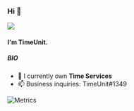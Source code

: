 ### Hi 👋

![](https://komarev.com/ghpvc/?username=TimeUnit-Services&style=plastic)
#### I'm TimeUnit.

##### BIO

- 🏢 I currently own **Time Services**
- 📫 Business inquiries: TimeUnit#1349

![Metrics](https://metrics.lecoq.io/TimeUnit-Services?template=classic&repositories.forks=true&base.metadata=0&languages=1&followup=1&languages.limit=8&languages.sections=most-used&languages.colors=github&languages.threshold=0%25&languages.indepth=false&languages.recent.load=300&languages.recent.days=14&followup.sections=repositories&config.timezone=America%2FPanama&config.padding=0%2C%2015%25)
